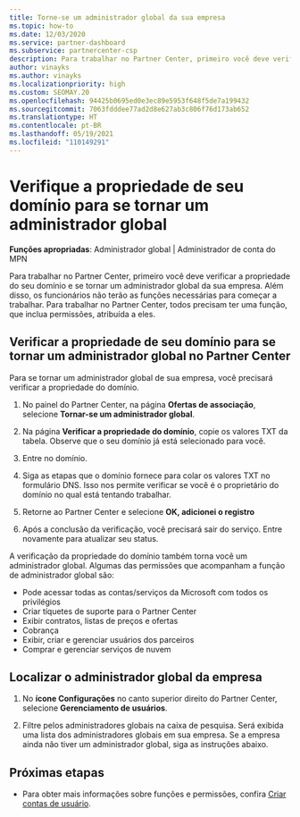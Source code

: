 ```yaml
---
title: Torne-se um administrador global da sua empresa
ms.topic: how-to
ms.date: 12/03/2020
ms.service: partner-dashboard
ms.subservice: partnercenter-csp
description: Para trabalhar no Partner Center, primeiro você deve verificar a propriedade do seu domínio. Saiba como fazer isso e como se tornar um administrador global que pode adicionar usuários.
author: vinayks
ms.author: vinayks
ms.localizationpriority: high
ms.custom: SEOMAY.20
ms.openlocfilehash: 94425b0695ed0e3ec89e5953f648f5de7a199432
ms.sourcegitcommit: 7063fdddee77ad2d8e627ab3c806f76d173ab652
ms.translationtype: HT
ms.contentlocale: pt-BR
ms.lasthandoff: 05/19/2021
ms.locfileid: "110149291"
---
```

# <a name="verify-your-domain-ownership-to-become-global-admin"></a>Verifique a propriedade de seu domínio para se tornar um administrador global 


**Funções apropriadas**: Administrador global | Administrador de conta do MPN

Para trabalhar no Partner Center, primeiro você deve verificar a propriedade do seu domínio e se tornar um administrador global da sua empresa. Além disso, os funcionários não terão as funções necessárias para começar a trabalhar.  Para trabalhar no Partner Center, todos precisam ter uma função, que inclua permissões, atribuída a eles.  

## <a name="verify-your-domain-ownership-to-become-a-global-admin-in-partner-center"></a>Verificar a propriedade de seu domínio para se tornar um administrador global no Partner Center

Para se tornar um administrador global de sua empresa, você precisará verificar a propriedade do domínio.

1. No painel do Partner Center, na página **Ofertas de associação**, selecione **Tornar-se um administrador global**. 

2. Na página **Verificar a propriedade do domínio**, copie os valores TXT da tabela. Observe que o seu domínio já está selecionado para você.

3. Entre no domínio. 

4. Siga as etapas que o domínio fornece para colar os valores TXT no formulário DNS.  Isso nos permite verificar se você é o proprietário do domínio no qual está tentando trabalhar.

5. Retorne ao Partner Center e selecione **OK, adicionei o registro**

6. Após a conclusão da verificação, você precisará sair do serviço. Entre novamente para atualizar seu status. 

A verificação da propriedade do domínio também torna você um administrador global. Algumas das permissões que acompanham a função de administrador global são:

- Pode acessar todas as contas/serviços da Microsoft com todos os privilégios 
- Criar tíquetes de suporte para o Partner Center
- Exibir contratos, listas de preços e ofertas
- Cobrança
- Exibir, criar e gerenciar usuários dos parceiros
- Comprar e gerenciar serviços de nuvem

## <a name="find-the-companys-global-admin"></a>Localizar o administrador global da empresa

1. No **ícone Configurações** no canto superior direito do Partner Center, selecione **Gerenciamento de usuários**.

1. Filtre pelos administradores globais na caixa de pesquisa. Será exibida uma lista dos administradores globais em sua empresa. Se a empresa ainda não tiver um administrador global, siga as instruções abaixo.

## <a name="next-steps"></a>Próximas etapas

- Para obter mais informações sobre funções e permissões, confira [Criar contas de usuário](create-user-accounts-and-set-permissions.md). 